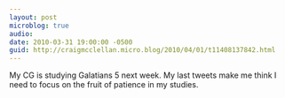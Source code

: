 ```yaml
---
layout: post
microblog: true
audio: 
date: 2010-03-31 19:00:00 -0500
guid: http://craigmcclellan.micro.blog/2010/04/01/t11408137842.html
---
```

My CG is studying Galatians 5 next week. My last tweets make me think I need to focus on the fruit of patience in my studies.
